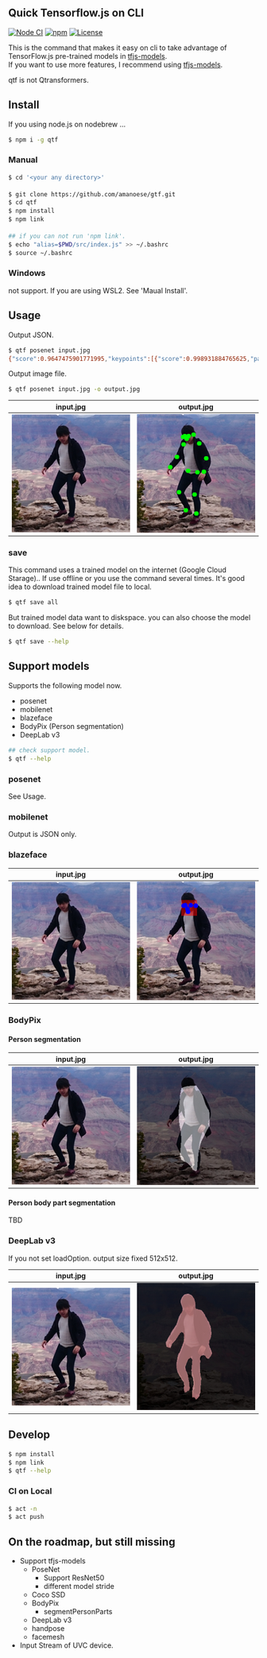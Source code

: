 Quick Tensorflow.js on CLI
---
[![Node CI](https://github.com/amanoese/qtf/workflows/Node%20CI/badge.svg?branch=master)](https://github.com/amanoese/qtf/actions?query=workflow%3A%22Node+CI%22+branch%3Amaster)
[![npm](https://img.shields.io/npm/v/qtf)](https://www.npmjs.com/package/qtf)
[![License](https://img.shields.io/badge/License-Apache%202.0-blue.svg)](https://opensource.org/licenses/Apache-2.0)

This is the command that makes it easy on cli to take advantage of TensorFlow.js pre-trained models in [tfjs-models](https://github.com/tensorflow/tfjs-models).  
If you want to use more features, I recommend using [tfjs-models](https://github.com/tensorflow/tfjs-models).

qtf is not Qtransformers.

## Install

If you using node.js on nodebrew ...

```bash
$ npm i -g qtf
```

### Manual

```bash
$ cd '<your any directory>'

$ git clone https://github.com/amanoese/gtf.git
$ cd qtf
$ npm install
$ npm link

## if you can not run 'npm link'.
$ echo "alias=$PWD/src/index.js" >> ~/.bashrc
$ source ~/.bashrc
```

### Windows

not support.
If you are using WSL2. See 'Maual Install'.

## Usage

Output JSON.

```bash
$ qtf posenet input.jpg
{"score":0.9647475901771995,"keypoints":[{"score":0.998931884765625,"part":"nose","position":{"x":107.73031675583658,"y":53.548239147616734}},{"score":0.9975152611732483,"part":"leftEye","position":{"x":111.77570221303502,"y":47.67420431055447}},{"score":0.998687207698822,"part":"rightEye","position":{"x":103.54239877188716,"y":47.98000136794747}},{"score":0.9890928268432617,"part":"leftEar","position":{"x":122.54736138132296,"y":44.82373616853113}},{"score":0.5303822755813599,"part":"rightEar","position":{"x":99.82809460116732,"y":49.01344008390078}},{"score":0.9975290298461914,"part":"leftShoulder","position":{"x":134.81771339980546,"y":63.107547270184824}},{"score":0.9952900409698486,"part":"rightShoulder","position":{"x":100.9243829036965,"y":65.03463187013618}},{"score":0.9982808828353882,"part":"leftElbow","position":{"x":149.92353173638134,"y":95.12142813715954}},{"score":0.9930793046951294,"part":"rightElbow","position":{"x":86.52606699902724,"y":92.96833201605058}},{"score":0.997657299041748,"part":"leftWrist","position":{"x":144.95117947470817,"y":124.01598218628405}},{"score":0.9944704174995422,"part":"rightWrist","position":{"x":71.984375,"y":114.08531432392996}},{"score":0.9985787868499756,"part":"leftHip","position":{"x":130.9595695525292,"y":125.98659411478599}},{"score":0.9968750476837158,"part":"rightHip","position":{"x":110.72067272616732,"y":122.94964433365759}},{"score":0.9941878318786621,"part":"leftKnee","position":{"x":124.67179140321012,"y":173.04322714007782}},{"score":0.9907618165016174,"part":"rightKnee","position":{"x":90.9666904790856,"y":168.4438837548638}},{"score":0.9824202060699463,"part":"leftAnkle","position":{"x":128.6217017266537,"y":214.41898711089493}},{"score":0.9469689130783081,"part":"rightAnkle","position":{"x":105.84379559824903,"y":207.76614178015564}}]}
```

Output image file.

```bash
$ qtf posenet input.jpg -o output.jpg
```

| input.jpg | output.jpg |
| --- | --- |
| ![](https://raw.githubusercontent.com/amanoese/qtf/docs/doc/me.jpg) | ![](https://raw.githubusercontent.com/amanoese/qtf/docs/doc/me-posenet.jpg) |

### save

This command uses a trained model on the internet (Google Cloud Starage)..
If use offline or you use the command several times.
It's good idea to download trained model file to local.

```bash
$ qtf save all
```

But trained model data want to diskspace.
you can also choose the model to download.
See below for details.

```bash
$ qtf save --help
```

## Support models

Supports the following model now.
  - posenet
  - mobilenet
  - blazeface
  - BodyPix (Person segmentation)
  - DeepLab v3

```bash
## check support model.
$ qtf --help
```
### posenet
See Usage.

### mobilenet
Output is JSON only.

### blazeface

| input.jpg | output.jpg |
| --- | --- |
| ![](https://raw.githubusercontent.com/amanoese/qtf/docs/doc/me.jpg) | ![](https://raw.githubusercontent.com/amanoese/qtf/docs/doc/me-blazeface.jpg) |

### BodyPix

#### Person segmentation
| input.jpg | output.jpg |
| --- | --- |
| ![](https://raw.githubusercontent.com/amanoese/qtf/docs/doc/me.jpg) | ![](https://raw.githubusercontent.com/amanoese/qtf/docs/doc/me-body-pix.jpg) |

#### Person body part segmentation
 TBD

### DeepLab v3

If you not set loadOption. output size fixed 512x512.

| input.jpg | output.jpg |
| --- | --- |
| ![](https://raw.githubusercontent.com/amanoese/qtf/docs/doc/me.jpg) | <img src="https://raw.githubusercontent.com/amanoese/qtf/docs/doc/me-deeplab.jpg" width="256" height="256" /> |



## Develop

```bash
$ npm install
$ npm link
$ qtf --help
```
### CI on Local

```bash
$ act -n
$ act push
```

## On the roadmap, but still missing

- Support tfjs-models
  - PoseNet
    - Support ResNet50
    - different model stride 
  - Coco SSD
  - BodyPix
    - segmentPersonParts
  - DeepLab v3
  - handpose
  - facemesh
- Input Stream of UVC device.

